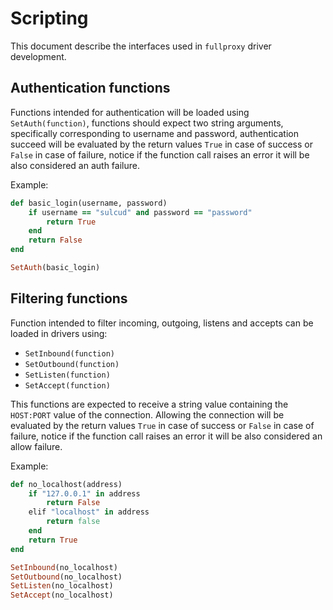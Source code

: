 # Scripting

This document describe the interfaces used in `fullproxy` driver development.

## Authentication functions

Functions intended for authentication will be loaded using `SetAuth(function)`, functions should expect two string
arguments, specifically corresponding to username and password, authentication succeed will be evaluated by the return
values `True` in case of success or `False` in case of failure, notice if the function call raises an error it will be
also considered an auth failure.

Example:

```ruby
def basic_login(username, password)
    if username == "sulcud" and password == "password"
        return True
    end
    return False
end

SetAuth(basic_login)
```

## Filtering functions

Function intended to filter incoming, outgoing, listens and accepts can be loaded in drivers using:

- `SetInbound(function)`
- `SetOutbound(function)`
- `SetListen(function)`
- `SetAccept(function)`

This functions are expected to receive a string value containing the `HOST:PORT` value of the connection. Allowing the
connection will be evaluated by the return values `True` in case of success or `False` in case of failure, notice if the
function call raises an error it will be also considered an allow failure.

Example:

```ruby
def no_localhost(address)
    if "127.0.0.1" in address
        return False
    elif "localhost" in address
        return false
    end
    return True
end

SetInbound(no_localhost)
SetOutbound(no_localhost)
SetListen(no_localhost)
SetAccept(no_localhost)
```

